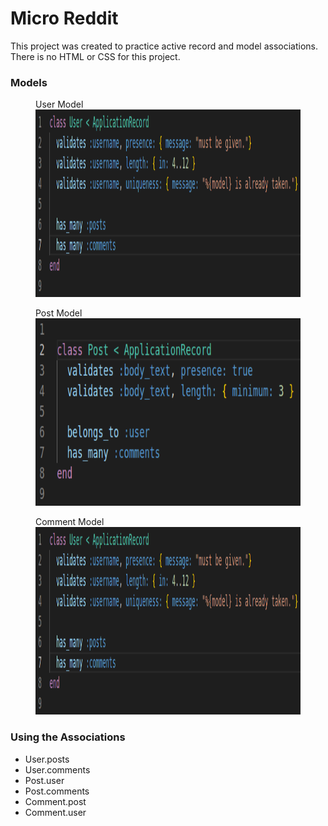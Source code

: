 
# Micro Reddit

This project was created to practice active record and model associations. There is no HTML or CSS for this project.

### Models

<p float = 'left' >
  <figure>
    <figcaption>User Model</figcaption>
    <img src="screenshots/user.png" alt="User Model" width="600" height="300">
  </figure>
  <figure>
    <figcaption>Post Model</figcaption>
    <img src="screenshots/post.png" alt="Post Model" width="600" height="300">
  </figure>
  <figure>
    <figcaption>Comment Model</figcaption>
    <img src="screenshots/user.png" alt="Comment Model" width="600" height="300">
  </figure>
</p>

### Using the Associations

* User.posts
* User.comments
* Post.user
* Post.comments
* Comment.post
* Comment.user
